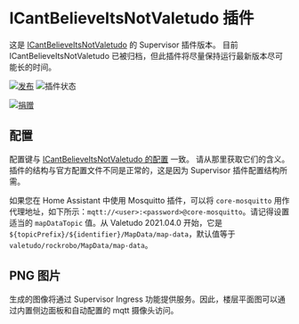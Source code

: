 # ICantBelieveItsNotValetudo 插件

这是 [ICantBelieveItsNotValetudo](https://github.com/Hypfer/ICantBelieveItsNotValetudo) 的 Supervisor 插件版本。
目前 ICantBelieveItsNotValetudo 已被归档，但此插件将尽量保持运行最新版本尽可能长的时间。

[![发布][release-badge]][release]
![插件状态][stage-badge]

[![捐赠][donation-badge]][donation-url]

## 配置

配置键与 [ICantBelieveItsNotValetudo 的配置](https://github.com/Hypfer/ICantBelieveItsNotValetudo/blob/main/README.md) 一致。
请从那里获取它们的含义。
插件的结构与官方配置文件不同是正常的，这是因为 Supervisor 插件配置结构所需。

如果您在 Home Assistant 中使用 Mosquitto 插件，可以将 `core-mosquitto` 用作代理地址，如下所示：`mqtt://<user>:<password>@core-mosquitto`。请记得设置适当的 `mapDataTopic` 值。从 Valetudo 2021.04.0 开始，它是 `${topicPrefix}/${identifier}/MapData/map-data`，默认值等于 `valetudo/rockrobo/MapData/map-data`。

## PNG 图片

生成的图像将通过 Supervisor Ingress 功能提供服务。因此，楼层平面图可以通过内置侧边面板和自动配置的 mqtt 摄像头访问。

[stage-badge]: https://img.shields.io/badge/Addon%20stage-stable-green.svg

[release-badge]: https://img.shields.io/badge/version-v4.1.0-blue.svg
[release]: https://github.com/Poeschl-HomeAssistant-Addons/icantbelieveitsnotvaletudo/tree/v4.1.0

[donation-badge]: https://img.shields.io/badge/Buy%20me%20a%20coffee-%23d32f2f?logo=buy-me-a-coffee&style=for-the-badge&logoColor=white
[donation-url]: https://www.buymeacoffee.com/Poeschl